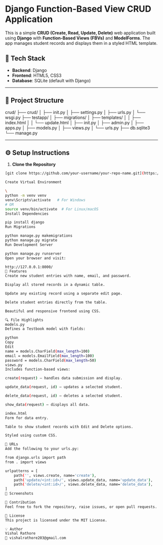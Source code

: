 # Django Function-Based View CRUD Application

This is a simple **CRUD (Create, Read, Update, Delete)** web application built using **Django** with **Function-Based Views (FBVs)** and **ModelForms**. The app manages student records and displays them in a styled HTML template.

## 🧰 Tech Stack

- **Backend**: Django
- **Frontend**: HTML5, CSS3
- **Database**: SQLite (default with Django)

---

## 📁 Project Structure

crud/
├── crud/
│ ├── init.py
│ ├── settings.py
│ ├── urls.py
│ └── wsgi.py
├── testapp/
│ ├── migrations/
│ ├── templates/
│ │ ├── index.html
│ │ └── update.html
│ ├── init.py
│ ├── admin.py
│ ├── apps.py
│ ├── models.py
│ ├── views.py
│ └── urls.py
├── db.sqlite3
└── manage.py



---

## ⚙️ Setup Instructions

1. **Clone the Repository**  
```bash
[git clone https://github.com/your-username/your-repo-name.git](https://github.com/Vishalrathore95/NEW_CRUD)

Create Virtual Environment

\
python -m venv venv
venv\Scripts\activate   # For Windows
# OR
source venv/bin/activate  # For Linux/macOS
Install Dependencies

pip install django
Run Migrations

python manage.py makemigrations
python manage.py migrate
Run Development Server

python manage.py runserver
Open your browser and visit:

http://127.0.0.1:8000/
🧩 Features
Create new student entries with name, email, and password.

Display all stored records in a dynamic table.

Update any existing record using a separate edit page.

Delete student entries directly from the table.

Beautiful and responsive frontend using CSS.

🔍 File Highlights
models.py
Defines a Testbook model with fields:

python
Copy
Edit
name = models.CharField(max_length=100)
email = models.EmailField(max_length=100)
password = models.CharField(max_length=50)
views.py
Includes function-based views:

create(request) — handles data submission and display.

update_data(request, id) — updates a selected student.

delete_data(request, id) — deletes a selected student.

show_data(request) — displays all data.

index.html
Form for data entry.

Table to show student records with Edit and Delete options.

Styled using custom CSS.

🔗 URLs
Add the following to your urls.py:

from django.urls import path
from . import views

urlpatterns = [
    path('', views.create, name='create'),
    path('update/<int:id>/', views.update_data, name='update_data'),
    path('delete/<int:id>/', views.delete_data, name='delete_data'),
]
📸 Screenshots

🙌 Contribution
Feel free to fork the repository, raise issues, or open pull requests.

📜 License
This project is licensed under the MIT License.

💡 Author
Vishal Rathore
📧 vishalrathore203@gmail.com


